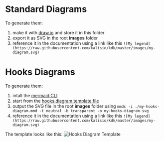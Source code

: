 # Standard Diagrams

To generate them:
1. make it with [draw.io](http://draw.io) and store it in this folder
2. export it as SVG in the root **images** folder
3. reference it in the documentation using a link like this `![My legend](https://raw.githubusercontent.com/kalisio/kdk/master/images/my-diagram.svg)`

# Hooks Diagrams

To generate them:
1. intall the [mermaid CLI](https://github.com/mermaidjs/mermaid.cli)
2. start from the [hooks diagram template file](./hooks-diagram-template.mmd)
3. output the SVG file in the root **images** folder using `mmdc -i ./my-hooks-diagram.mmd -t neutral -b transparent -o my-hooks-diagram.svg`
4. reference it in the documentation using a link like this `![My legend](https://raw.githubusercontent.com/kalisio/kdk/master/images/my-diagram.svg)`

The template looks like this:
![Hooks Diagram Template](https://raw.githubusercontent.com/kalisio/kdk/master/images/hooks-diagram-template.png)
